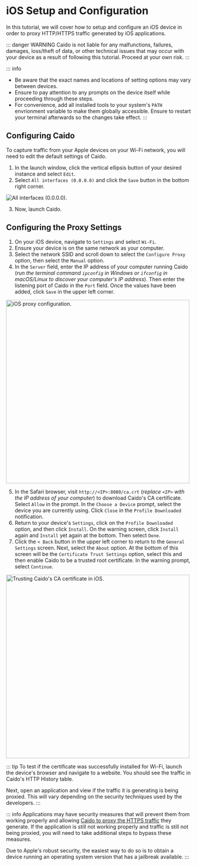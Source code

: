 # iOS Setup and Configuration

In this tutorial, we will cover how to setup and configure an iOS device in order to proxy HTTP/HTTPS traffic generated by iOS applications.

::: danger WARNING
Caido is not liable for any malfunctions, failures, damages, loss/theft of data, or other technical issues that may occur with your device as a result of following this tutorial. Proceed at your own risk.
:::

::: info

- Be aware that the exact names and locations of setting options may vary between devices.
- Ensure to pay attention to any prompts on the device itself while proceeding through these steps.
- For convenience, add all installed tools to your system's `PATH` envrionment variable to make them globally accessible. Ensure to restart your terminal afterwards so the changes take effect.
:::

## Configuring Caido

To capture traffic from your Apple devices on your Wi-Fi network, you will need to edit the default settings of Caido.

1. In the launch window, click the vertical ellipsis button of your desired instance and select `Edit`.
2. Select `All interfaces (0.0.0.0)` and click the `Save` button in the bottom right corner.

<img alt="All interfaces (0.0.0.0)." src="/_images/launcher_all_interfaces.png" center no-shadow/>

3. Now, launch Caido.

## Configuring the Proxy Settings

1. On your iOS device, navigate to `Settings` and select `Wi-Fi`.
2. Ensure your device is on the same network as your computer.
3. Select the network SSID and scroll down to select the `Configure Proxy` option, then select the `Manual` option.
4. In the `Server` field, enter the IP address of your computer running Caido (_run the terminal command `ipconfig` in Windows or `ifconfig` in macOS/Linux to discover your computer's IP address_). Then enter the listening port of Caido in the `Port` field. Once the values have been added, click `Save` in the upper left corner.

<img alt="iOS proxy configuration." src="/_images/ios_configure_proxy.png" center no-shadow width="500"/>

5. In the Safari browser, visit `http://<IP>:8080/ca.crt` (_replace `<IP>` with the IP address of your computer_) to download Caido's CA certificate. Select `Allow` in the prompt. In the `Choose a Device` prompt, select the device you are currently using. Click `Close` in the `Profile Downloaded` notification.
6. Return to your device's `Settings`, click on the `Profile Downloaded` option, and then click `Install`. On the warning screen, click `Install` again and `Install` yet again at the bottom. Then select `Done`.
7. Click the `< Back` button in the upper left corner to return to the `General Settings` screen. Next, select the `About` option. At the bottom of this screen will be the `Certificate Trust Settings` option, select this and then enable Caido to be a trusted root certificate. In the warning prompt, select `Continue`.

<img alt="Trusting Caido's CA certificate in iOS." src="/_images/ios_certificate_trust_settings.png" center no-shadow width="500"/>

::: tip
To test if the certificate was successfully installed for Wi-Fi, launch the device's browser and navigate to a website. You should see the traffic in Caido's HTTP History table.

Next, open an application and view if the traffic it is generating is being proxied. This will vary depending on the security techniques used by the developers.
:::

::: info
Applications may have security measures that will prevent them from working properly and allowing [Caido to proxy the HTTPS traffic](/concepts/essentials/https_traffic.md) they generate. If the application is still not working properly and traffic is still not being proxied, you will need to take additional steps to bypass these measures.

Due to Apple's robust security, the easiest way to do so is to obtain a device running an operating system version that has a jailbreak available.
:::
